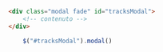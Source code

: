 ```html
<div class="modal fade" id="tracksModal">
	<!-- contenuto --> 
</div>
```

```javascript
	$("#tracksModal").modal()
```
